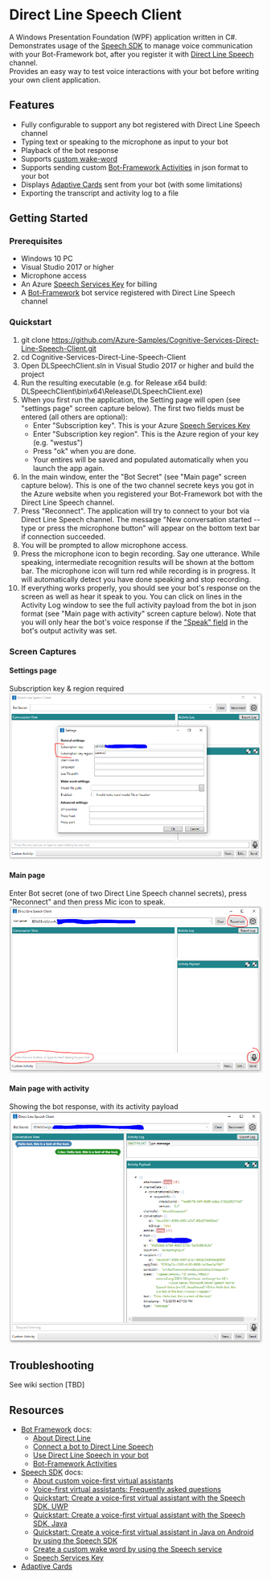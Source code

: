 # Direct Line Speech Client

A Windows Presentation Foundation (WPF) application written in C#. <br>
Demonstrates usage of the [Speech SDK](https://docs.microsoft.com/en-us/azure/cognitive-services/speech-service/speech-sdk)
to manage voice communication with your Bot-Framework bot, 
after you register it with [Direct Line Speech](https://docs.microsoft.com/en-us/azure/bot-service/bot-service-channel-connect-directlinespeech?view=azure-bot-service-4.0)
channel.<br>
Provides an easy way to test voice interactions with your bot before writing your own client application.

## Features

* Fully configurable to support any bot registered with Direct Line Speech channel
* Typing text or speaking to the microphone as input to your bot
* Playback of the bot response
* Supports [custom wake-word](https://docs.microsoft.com/en-us/azure/cognitive-services/speech-service/speech-devices-sdk-create-kws)
* Supports sending custom [Bot-Framework Activities](https://github.com/Microsoft/botframework-sdk/blob/master/specs/botframework-activity/botframework-activity.md) in json format to your bot
* Displays [Adaptive Cards](https://adaptivecards.io/) sent from your bot (with some limitations)
* Exporting the transcript and activity log to a file 

## Getting Started

### Prerequisites

- Windows 10 PC
- Visual Studio 2017 or higher
- Microphone access
- An Azure [Speech Services Key](https://docs.microsoft.com/en-us/azure/cognitive-services/speech-service/get-started) for billing
- A [Bot-Framework](https://dev.botframework.com/) bot service registered with Direct Line Speech channel 

### Quickstart

1. git clone https://github.com/Azure-Samples/Cognitive-Services-Direct-Line-Speech-Client.git
2. cd Cognitive-Services-Direct-Line-Speech-Client
3. Open DLSpeechClient.sln in Visual Studio 2017 or higher and build the project 
4. Run the resulting executable (e.g. for Release x64 build: DLSpeechClient\bin\x64\Release\DLSpeechClient.exe)
5. When you first run the application, the Setting page will open (see "settings page" screen capture below). The first two fields must be entered (all others are optional):
    - Enter "Subscription key". This is your Azure [Speech Services Key](https://docs.microsoft.com/en-us/azure/cognitive-services/speech-service/get-started) 
    - Enter "Subscription key region". This is the Azure region of your key (e.g. "westus")
    - Press "ok" when you are done. 
    - Your entires will be saved and populated automatically when you launch the app again. 
6. In the main window, enter the "Bot Secret" (see "Main page" screen capture below). This is one of the two channel secrete keys you got in the Azure website when you
registered your Bot-Framework bot with the Direct Line Speech channel. 
7. Press "Reconnect". The application will try to connect to your bot via Direct Line Speech channel. 
The message "New conversation started -- type or press the microphone button" will appear on the bottom text bar if connection
succeeded.
8. You will be prompted to allow microphone access. 
9. Press the microphone icon to begin recording. Say one utterance. While speaking, intermediate recognition results will be shown at the bottom bar. The microphone icon will turn red while recording is in progress. It will automatically detect you have done speaking and stop recording.
10. If everything works properly, you should see your bot's response on the screen as well as hear it speak to you.
You can click on lines in the Activity Log window to see the full activity payload from the bot in json format (see "Main page with activity" screen capture below).
Note that you will only hear the bot's voice response if the ["Speak" field](https://github.com/Microsoft/botframework-sdk/blob/master/specs/botframework-activity/botframework-activity.md) 
in the bot's output activity was set. 
 
### Screen Captures
#### Settings page
Subscription key & region required<br>
![Setting page](docs/media/SettingsPage.png)
#### Main page
Enter Bot secret (one of two Direct Line Speech channel secrets), press "Reconnect" and then press Mic icon to speak.<br>
![Main Page](docs/media/MainPage.png)
#### Main page with activity
Showing the bot response, with its activity payload<br>
![Main Page](docs/media/MainPageWithActivity.png)

## Troubleshooting

See wiki section [TBD]

## Resources
- [Bot Framework](https://dev.botframework.com/) docs:
  - [About Direct Line](https://docs.microsoft.com/en-us/azure/cognitive-services/speech-service/get-started)
  - [Connect a bot to Direct Line Speech](https://docs.microsoft.com/en-us/azure/bot-service/bot-service-channel-connect-directlinespeech?view=azure-bot-service-4.0)
  - [Use Direct Line Speech in your bot](https://docs.microsoft.com/en-us/azure/bot-service/directline-speech-bot?view=azure-bot-service-4.0)
  - [Bot-Framework Activities](https://github.com/Microsoft/botframework-sdk/blob/master/specs/botframework-activity/botframework-activity.md)
- [Speech SDK](https://docs.microsoft.com/en-us/azure/cognitive-services/speech-service/speech-sdk) docs:
  - [About custom voice-first virtual assistants](https://docs.microsoft.com/en-us/azure/cognitive-services/speech-service/voice-first-virtual-assistants)
  - [Voice-first virtual assistants: Frequently asked questions](https://docs.microsoft.com/en-us/azure/cognitive-services/speech-service/faq-voice-first-virtual-assistants)
  - [Quickstart: Create a voice-first virtual assistant with the Speech SDK, UWP](https://docs.microsoft.com/en-us/azure/cognitive-services/speech-service/quickstart-virtual-assistant-csharp-uwp)
  - [Quickstart: Create a voice-first virtual assistant with the Speech SDK, Java](https://docs.microsoft.com/en-us/azure/cognitive-services/speech-service/quickstart-virtual-assistant-java-jre)
  - [Quickstart: Create a voice-first virtual assistant in Java on Android by using the Speech SDK](https://docs.microsoft.com/en-us/azure/cognitive-services/speech-service/quickstart-virtual-assistant-java-android)
  - [Create a custom wake word by using the Speech service](https://docs.microsoft.com/en-us/azure/cognitive-services/speech-service/speech-devices-sdk-create-kws)
  - [Speech Services Key](https://docs.microsoft.com/en-us/azure/cognitive-services/speech-service/get-started)
- [Adaptive Cards](https://adaptivecards.io/)
 

